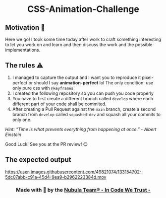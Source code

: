 <p align="center">
  <h1 align="center">
    <b align="center">CSS-Animation-Challenge</b>
  </h1>
</p>

## Motivation 🚀

Here we go! I took some time today after work to craft something interesting to let you work on and learn and then discuss the work and the possible implementations. 

## The rules ⚠️

1. I managed to capture the output and I want you to reproduce it pixel-perfect or should I say **animation-perfect** lol The only condition: use only pure css with `@keyframes`
2. I created the following repository so you can push you code properly
3. You have to first create a different branch called `develop` where each different part of your code shall be commited.
4. After creating a Pull Request against the `main` branch, create a second branch from `develop` called `squashed-dev` and squash all your commits to only one.

_Hint: “Time is what prevents everything from happening at once.” - Albert Einstein_

Good Luck! See you at the PR review! 😉 

## The expected output

https://user-images.githubusercontent.com/49821074/133154702-5dc07abb-c91a-45d4-9ea9-b2962223384d.mov

<h3 align="center">
  <b align="center">
  Made with 💖 by the
    <a href="https://wuud-team.com/">
      Nubula Team® - In Code We Trust -
    </a>
  </b>
</h3>
